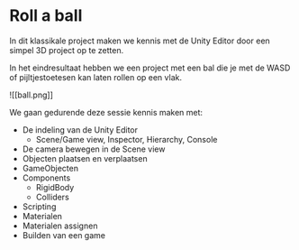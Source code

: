 # Roll a ball

In dit klassikale project maken we kennis met de Unity Editor door een simpel 3D project op te zetten.

In het eindresultaat hebben we een project met een bal die je met de WASD of pijltjestoetesen kan laten rollen op een vlak.

![[ball.png]]

We gaan gedurende deze sessie kennis maken met:

- De indeling van de Unity Editor
	- Scene/Game view, Inspector, Hierarchy, Console
- De camera bewegen in de Scene view
- Objecten plaatsen en verplaatsen
- GameObjecten 
- Components
	- RigidBody
	- Colliders
- Scripting
- Materialen
- Materialen assignen
- Builden van een game